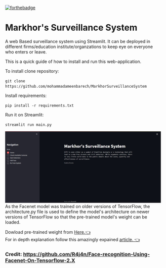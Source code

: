 [![forthebadge](https://forthebadge.com/images/badges/made-with-python.svg)](https://forthebadge.com)


# Markhor's Surveillance System
A web Based surveillance system using Streamlit. It can be deployed in different firms/education institute/organzations to keep eye on everyone who enters or leave.


This is a quick guide of how to install and run this web-application.

To install clone repository:

`git clone https://github.com/mohammadameenbarech/MarkhorSurveillanceSystem`

Install requirements:

`pip install -r requirements.txt`

Run it on Streamlit:

`streamlit run main.py`

![Alt Text](MEDIA/Snap.jpg) <br>
As the Facenet model was trained on older versions of TensorFlow, the architecture.py file is used to define the model's architecture on newer versions of TensorFlow so that the pre-trained model's weight can be loaded.<br>

 Dowload pre-trained weight from [Here.👈](https://drive.google.com/drive/folders/1scGoVCQp-cNwKTKOUqevCP1N2LlyXU3l?usp=sharing) <br>
For in depth explanation follow this amazingly expained [article. 👈](https://arsfutura.com/magazine/face-recognition-with-facenet-and-mtcnn/)


### Credit: https://github.com/R4j4n/Face-recognition-Using-Facenet-On-Tensorflow-2.X
